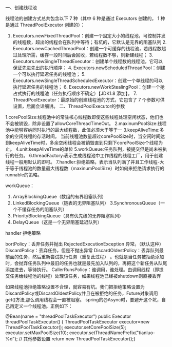 一、创建线程池

线程池的创建⽅式总共包含以下 7 种（其中 6 种是通过 Executors 创建的， 1 种是通过 ThreadPoolExecutor 创建的）：

 1. Executors.newFixedThreadPool：创建⼀个固定⼤⼩的线程池，可控制并发的线程数，超出的线程会在队列中等待；有坑的，它默认是无界的阻塞队列
        2. Executors.newCachedThreadPool：创建⼀个可缓存的线程池，若线程数超过处理所需，缓存⼀段时间后会回收，若线程数不够，则新建线程；
        3. Executors.newSingleThreadExecutor：创建单个线程数的线程池，它可以保证先进先出的执⾏顺序；
        4. Executors.newScheduledThreadPool：创建⼀个可以执⾏延迟任务的线程池；
        5. Executors.newSingleThreadScheduledExecutor：创建⼀个单线程的可以执⾏延迟任务的线程池；
        6. Executors.newWorkStealingPool：创建⼀个抢占式执⾏的线程池（任务执⾏顺序不确定）【JDK1.8 添加】。
        7. ThreadPoolExecutor：最原始的创建线程池的⽅式，它包含了 7 个参数可供设置，后⾯会详细讲。
二、ThreadPoolExecutor的参数

1.corePoolSize:线程池中的常驻核心线程数即使这些线程处理空闲状态，他们也不会被销毁，除非设置了allowCoreThreadTimeOut。
2.maxinumPoolSize:线程池中能够容纳同时执行的最大线程数，此值必须大于等于一
3.keepAliveTime:多余的空闲线程的存活时间。
当前线程池数量超过corePoolSize时，当空闲时间达到keepAliveTime时，多余空闲线程会被销毁直到只剩下corePoolSize个线程为止。
4.unit:keepAliveTime的单位
5.workQueue:任务队列，被提交但是尚未被执行的任务。
6.threadFactory:表示生成线程池中工作线程的线程工厂，用于创建线程一般用默认的即可。
7.handler:拒绝策略，表示当队列满了并且工作线程-大于等于线程池的数量最大线程数（maxinumPoolSize）时如何来拒绝请求执行的runnable的策略。

workQueue：
1. ArrayBlockingQueue（数组的有界阻塞队列）
2. LinkedBlockingQueue（链表的无界阻塞队列）
3.SynchronousQueue（一个不缓存任务的阻塞队列）
4. PriorityBlockingQueue（具有优先级的无界阻塞队列）
5. DelayQueue（这是一个无界阻塞延迟队列）


handler 拒绝策略

bortPolicy：丢弃任务并抛出 RejectedExecutionException 异常。（默认这种）
DiscardPolicy：丢弃任务，但是不抛出异常
DiscardOldestPolicy：丢弃队列最前面的任务，然后重新尝试执行任务（重复此过程） 。也就是当任务被拒绝添加时，会抛弃任务队列中最旧的任务也就是最先加入队列的，再把这个新任务从队尾添加进去，等待执行。
CallerRunsPolicy：谁调用，谁处理。由调用线程（即提交任务给线程池的线程）处理该任务，如果线程池已经被shutdown则直接丢弃

如果线程池拒绝策略设置不合理，就容易有坑。我们把拒绝策略设置为DiscardPolicy或DiscardOldestPolicy并且在被拒绝的任务，Future对象调用get()方法,那么调用线程会一直被阻塞。
spring的@Async时，要避开这个坑，自己再定义一个线程池。正例如下：

@Bean(name = "threadPoolTaskExecutor")
public Executor threadPoolTaskExecutor() {
    ThreadPoolTaskExecutor executor=new ThreadPoolTaskExecutor();
    executor.setCorePoolSize(5);
    executor.setMaxPoolSize(10);
    executor.setThreadNamePrefix("tianluo-%d");
    // 其他参数设置
    return new ThreadPoolTaskExecutor();}


